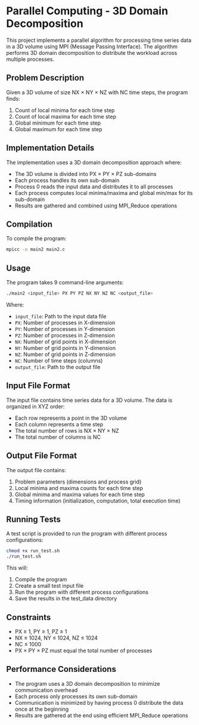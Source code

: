 # Parallel Computing - 3D Domain Decomposition

This project implements a parallel algorithm for processing time series data in a 3D volume using MPI (Message Passing Interface). The algorithm performs 3D domain decomposition to distribute the workload across multiple processes.

## Problem Description

Given a 3D volume of size NX × NY × NZ with NC time steps, the program finds:
1. Count of local minima for each time step
2. Count of local maxima for each time step
3. Global minimum for each time step
4. Global maximum for each time step

## Implementation Details

The implementation uses a 3D domain decomposition approach where:
- The 3D volume is divided into PX × PY × PZ sub-domains
- Each process handles its own sub-domain
- Process 0 reads the input data and distributes it to all processes
- Each process computes local minima/maxima and global min/max for its sub-domain
- Results are gathered and combined using MPI_Reduce operations

## Compilation

To compile the program:

```bash
mpicc -o main2 main2.c
```

## Usage

The program takes 9 command-line arguments:

```bash
./main2 <input_file> PX PY PZ NX NY NZ NC <output_file>
```

Where:
- `input_file`: Path to the input data file
- `PX`: Number of processes in X-dimension
- `PY`: Number of processes in Y-dimension
- `PZ`: Number of processes in Z-dimension
- `NX`: Number of grid points in X-dimension
- `NY`: Number of grid points in Y-dimension
- `NZ`: Number of grid points in Z-dimension
- `NC`: Number of time steps (columns)
- `output_file`: Path to the output file

## Input File Format

The input file contains time series data for a 3D volume. The data is organized in XYZ order:
- Each row represents a point in the 3D volume
- Each column represents a time step
- The total number of rows is NX × NY × NZ
- The total number of columns is NC

## Output File Format

The output file contains:
1. Problem parameters (dimensions and process grid)
2. Local minima and maxima counts for each time step
3. Global minima and maxima values for each time step
4. Timing information (initialization, computation, total execution time)

## Running Tests

A test script is provided to run the program with different process configurations:

```bash
chmod +x run_test.sh
./run_test.sh
```

This will:
1. Compile the program
2. Create a small test input file
3. Run the program with different process configurations
4. Save the results in the test_data directory

## Constraints

- PX ≥ 1, PY ≥ 1, PZ ≥ 1
- NX ≤ 1024, NY ≤ 1024, NZ ≤ 1024
- NC ≤ 1000
- PX × PY × PZ must equal the total number of processes

## Performance Considerations

- The program uses a 3D domain decomposition to minimize communication overhead
- Each process only processes its own sub-domain
- Communication is minimized by having process 0 distribute the data once at the beginning
- Results are gathered at the end using efficient MPI_Reduce operations
